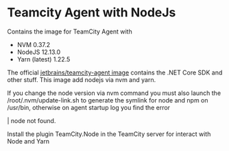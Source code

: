 # Teamcity Agent with NodeJs

Contains the image for TeamCity Agent with

- NVM 0.37.2
- NodeJS 12.13.0
- Yarn (latest) 1.22.5

The official [jetbrains/teamcity-agent image](https://hub.docker.com/r/jetbrains/teamcity-agent) contains the .NET Core SDK and other stuff.
This image add nodejs via nvm and yarn.

If you change the node version via nvm command you must also launch the /root/.nvm/update-link.sh to generate the symlink for node and npm on /usr/bin, otherwise on agent startup log you find the error

| node not found.

Install the plugin TeamCity.Node in the TeamCity server for interact with Node and Yarn
